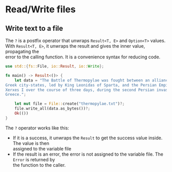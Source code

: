 # Read/Write files 


## Write text to a file 

The `?` is a postfix operator that unwraps `Result<T, E>` and `Option<T>` values.  
With `Result<T, E>`, it unwraps the result and gives the inner value, propagating the  
error to the calling function. It is a convenience syntax for reducing code.  

```rust
use std::{fs::File, io::Result, io::Write};

fn main() -> Result<()> {
    let data = "The Battle of Thermopylae was fought between an alliance of
Greek city-states, led by King Leonidas of Sparta, and the Persian Empire of
Xerxes I over the course of three days, during the second Persian invasion of
Greece.";

    let mut file = File::create("thermopylae.txt")?;
    file.write_all(data.as_bytes())?;
    Ok(())
}
```

The `?` operator works like this: 

- If it is a success, it unwraps the `Result` to get the success value inside. The value is then  
  assigned to the variable file  
- If the result is an error, the error is not assigned to the variable file. The `Error` is returned by  
  the function to the caller.  
